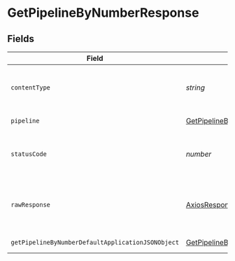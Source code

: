 # GetPipelineByNumberResponse


## Fields

| Field                                                                                                             | Type                                                                                                              | Required                                                                                                          | Description                                                                                                       |
| ----------------------------------------------------------------------------------------------------------------- | ----------------------------------------------------------------------------------------------------------------- | ----------------------------------------------------------------------------------------------------------------- | ----------------------------------------------------------------------------------------------------------------- |
| `contentType`                                                                                                     | *string*                                                                                                          | :heavy_check_mark:                                                                                                | HTTP response content type for this operation                                                                     |
| `pipeline`                                                                                                        | [GetPipelineByNumberPipeline](../../models/operations/getpipelinebynumberpipeline.md)                             | :heavy_minus_sign:                                                                                                | A pipeline object.                                                                                                |
| `statusCode`                                                                                                      | *number*                                                                                                          | :heavy_check_mark:                                                                                                | HTTP response status code for this operation                                                                      |
| `rawResponse`                                                                                                     | [AxiosResponse](https://axios-http.com/docs/res_schema)                                                           | :heavy_minus_sign:                                                                                                | Raw HTTP response; suitable for custom response parsing                                                           |
| `getPipelineByNumberDefaultApplicationJSONObject`                                                                 | [GetPipelineByNumberDefaultApplicationJSON](../../models/operations/getpipelinebynumberdefaultapplicationjson.md) | :heavy_minus_sign:                                                                                                | Error response.                                                                                                   |